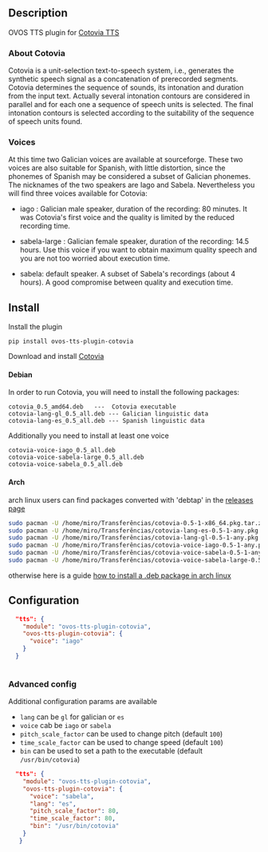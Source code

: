 ## Description

OVOS TTS plugin for [Cotovia TTS](http://gtm.uvigo.es/cotovia)

### About Cotovia

Cotovia is a unit-selection text-to-speech system, i.e., generates the synthetic speech signal as a
concatenation of prerecorded segments. Cotovia determines the sequence of sounds, its intonation and 
duration from the input text. Actually several intonation contours are considered in parallel and for
each one a sequence of speech units is selected. The final intonation contours is selected according to 
the suitability of the sequence of speech units found.
 
### Voices

At this time two Galician voices are available at sourceforge. These two voices are also suitable for Spanish,
 with little distortion, since the phonemes of Spanish may be considered a subset of Galician phonemes. The
 nicknames of the two speakers are Iago and Sabela. Nevertheless you will find three voices available for
 Cotovia:

* iago : Galician male speaker, duration of the recording: 80 minutes. It was Cotovia's first voice and the
 quality is limited by the reduced recording time.

* sabela-large : Galician female speaker, duration of the recording: 14.5 hours. Use this voice if you want to
 obtain maximum quality speech and you are not too worried about execution time.

* sabela: default speaker. A subset of Sabela's recordings (about 4 hours). A good compromise between quality
 and execution time.
 

## Install

Install the plugin

`pip install ovos-tts-plugin-cotovia`

Download and install [Cotovia](https://sourceforge.net/projects/cotovia/files/Debian%20packages/)

#### Debian

In order to run Cotovia, you will need to install the following packages:

    cotovia_0.5_amd64.deb   ---  Cotovia executable
    cotovia-lang-gl_0.5_all.deb --- Galician linguistic data
    cotovia-lang-es_0.5_all.deb --- Spanish linguistic data

Additionally you need to install at least one voice

    cotovia-voice-iago_0.5_all.deb
    cotovia-voice-sabela-large_0.5_all.deb
    cotovia-voice-sabela_0.5_all.deb

#### Arch

arch linux users can find packages converted with 'debtap' in the [releases page](https://github.com/OpenVoiceOS/ovos-tts-plugin-cotovia/releases)

```bash
sudo pacman -U /home/miro/Transferências/cotovia-0.5-1-x86_64.pkg.tar.zst
sudo pacman -U /home/miro/Transferências/cotovia-lang-es-0.5-1-any.pkg.tar.zst 
sudo pacman -U /home/miro/Transferências/cotovia-lang-gl-0.5-1-any.pkg.tar.zst 
sudo pacman -U /home/miro/Transferências/cotovia-voice-iago-0.5-1-any.pkg.tar.zst 
sudo pacman -U /home/miro/Transferências/cotovia-voice-sabela-0.5-1-any.pkg.tar.zst 
sudo pacman -U /home/miro/Transferências/cotovia-voice-sabela-large-0.5-1-any.pkg.tar.zst 
```

otherwise here is a guide [how to install a .deb package in arch linux](https://www.baeldung.com/linux/arch-install-deb-package)

## Configuration

```json
  "tts": {
    "module": "ovos-tts-plugin-cotovia",
    "ovos-tts-plugin-cotovia": {
      "voice": "iago"
    }
  }
 
```

### Advanced config

Additional configuration params are available

- `lang` can be `gl` for galician or `es` 
- `voice` cab be `iago` or `sabela`
- `pitch_scale_factor` can be used to change pitch (default `100`)
- `time_scale_factor` can be used to change speed (default `100`)
- `bin` can be used to set a path to the executable (default `/usr/bin/cotovia`)

```json
  "tts": {
    "module": "ovos-tts-plugin-cotovia",
    "ovos-tts-plugin-cotovia": {
      "voice": "sabela",
      "lang": "es",
      "pitch_scale_factor": 80,
      "time_scale_factor": 80,
      "bin": "/usr/bin/cotovia"
    }
   }
 
```


